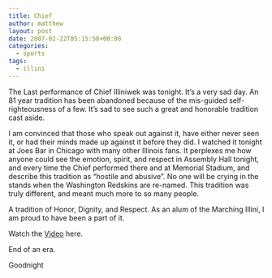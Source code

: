 ```yaml
---
title: Chief
author: matthew
layout: post
date: 2007-02-22T05:15:58+00:00
categories:
  - sports
tags:
  - illini
---
```

The Last performance of Chief Illiniwek was tonight. It&#8217;s a very sad day. An 81 year tradition has been abandoned because of the mis-guided self-righteousness of a few. It&#8217;s sad to see such a great and honorable tradition cast aside. 

I am convinced that those who speak out against it, have either never seen it, or had their minds made up against it before they did. I watched it tonight at Joes Bar in Chicago with many other Illinois fans. It perplexes me how anyone could see the emotion, spirit, and respect in Assembly Hall tonight, and every time the Chief performed there and at Memorial Stadium, and describe this tradition as &#8220;hostile and abusive&#8221;. No one will be crying in the stands when the Washington Redskins are re-named. This tradition was truly different, and meant much more to so many people. 

A tradition of Honor, Dignity, and Respect. As an alum of the Marching Illini, I am proud to have been a part of it.

Watch the [Video][1] here. 

End of an era.

Goodnight

 [1]: http://fightingillini.cstv.com/genrel/022107aaa.html "fightingillini.com"